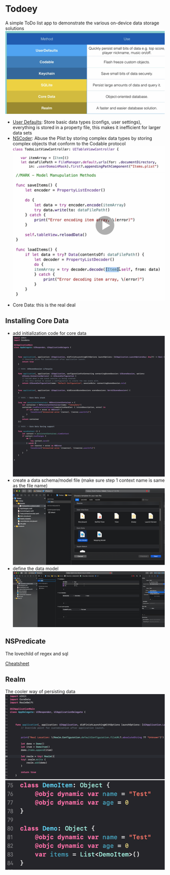 # Todoey
A simple ToDo list app to demonstrate the various on-device data storage solutions
![Storage Types](Docs/storage_type.png)


- [User Defaults](https://developer.apple.com/documentation/foundation/userdefaults): Store basic data types (configs, user settings), everything is stored in a property file, this makes it inefficient for larger data sets
- [NSCoder](https://developer.apple.com/documentation/foundation/nscoder): Abuse the Plist by storing complex data types by storing complex objects that conform to the Codable protocol
![Code to Get File Path](Docs/file_path.png)
![Code for NSCode](Docs/ns_coder.png)
- Core Data: this is the real deal

## Installing Core Data
- add initialization code for core data
![Step 1: App Delegate](Docs/core_data_step1.png)
- create a data schema/model file (make sure step 1 context name is same as the file name)
![Step 2: Add Data Model File](Docs/core_data_step2.png)
- define the data model
![Step 3: Define Model](Docs/core_data_step3.png)

## NSPredicate
The lovechild of regex and sql

[Cheatsheet](https://academy.realm.io/posts/nspredicate-cheatsheet/)

## Realm
The cooler way of persisting data
![Setup 1](Docs/realm_setup.png)
![Setup 2](Docs/realm_setup2.png)
